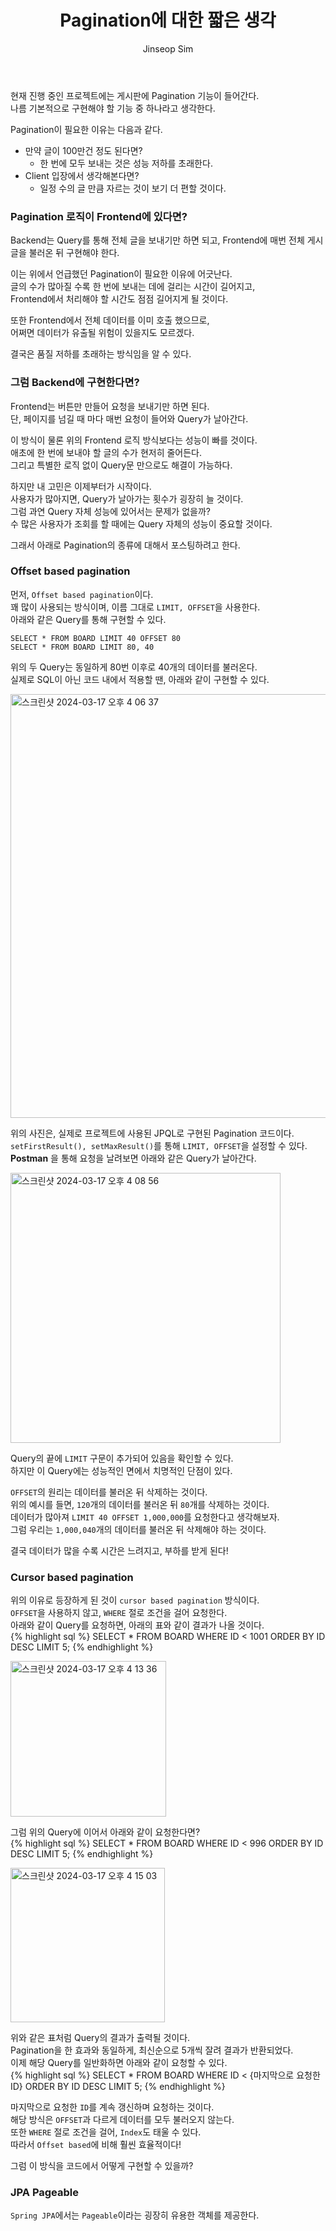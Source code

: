﻿---
layout: post
title: "Pagination에 대한 짧은 생각"
categories: ToyProject
tags: [develop]
author:
  - Jinseop Sim
---
현재 진행 중인 프로젝트에는 게시판에 Pagination 기능이 들어간다.  
나름 기본적으로 구현해야 할 기능 중 하나라고 생각한다.  

Pagination이 필요한 이유는 다음과 같다.  
- 만약 글이 100만건 정도 된다면?
  - 한 번에 모두 보내는 것은 성능 저하를 초래한다.
- Client 입장에서 생각해본다면?
  - 일정 수의 글 만큼 자르는 것이 보기 더 편할 것이다.

### Pagination 로직이 Frontend에 있다면?
Backend는 Query를 통해 전체 글을 보내기만 하면 되고, 
Frontend에 매번 전체 게시글을 불러온 뒤 구현해야 한다.  

이는 위에서 언급했던 Pagination이 필요한 이유에 어긋난다.  
글의 수가 많아질 수록 한 번에 보내는 데에 걸리는 시간이 길어지고,  
Frontend에서 처리해야 할 시간도 점점 길어지게 될 것이다.  

또한 Frontend에서 전체 데이터를 이미 호출 했으므로,  
어쩌면 데이터가 유출될 위험이 있을지도 모르겠다.  

결국은 품질 저하를 초래하는 방식임을 알 수 있다.  

### 그럼 Backend에 구현한다면?
Frontend는 버튼만 만들어 요청을 보내기만 하면 된다.  
단, 페이지를 넘길 때 마다 매번 요청이 들어와 Query가 날아간다.  

이 방식이 물론 위의 Frontend 로직 방식보다는 성능이 빠를 것이다.   
애초에 한 번에 보내야 할 글의 수가 현저히 줄어든다.  
그리고 특별한 로직 없이 Query문 만으로도 해결이 가능하다.  

하지만 내 고민은 이제부터가 시작이다.  
사용자가 많아지면, Query가 날아가는 횟수가 굉장히 늘 것이다.  
그럼 과연 Query 자체 성능에 있어서는 문제가 없을까?  
수 많은 사용자가 조회를 할 때에는 Query 자체의 성능이 중요할 것이다.  

그래서 아래로 Pagination의 종류에 대해서 포스팅하려고 한다.  

### Offset based pagination
먼저, ```Offset based pagination```이다.  
꽤 많이 사용되는 방식이며, 이름 그대로 ```LIMIT, OFFSET```을 사용한다.  
아래와 같은 Query를 통해 구현할 수 있다.  

```SELECT * FROM BOARD LIMIT 40 OFFSET 80```  
```SELECT * FROM BOARD LIMIT 80, 40```   

위의 두 Query는 동일하게 80번 이후로 40개의 데이터를 불러온다.  
실제로 SQL이 아닌 코드 내에서 적용할 땐, 아래와 같이 구현할 수 있다.  

<img width="678" alt="스크린샷 2024-03-17 오후 4 06 37" src="https://github.com/Jinseop-Sim/Jinseop-Sim.github.io/assets/71700079/5af542fc-a8bc-420c-acd0-9dcc257bfe2d">  

위의 사진은, 실제로 프로젝트에 사용된 JPQL로 구현된 Pagination 코드이다.  
```setFirstResult(), setMaxResult()```를 통해 ```LIMIT, OFFSET```을 설정할 수 있다.  
__Postman__ 을 통해 요청을 날려보면 아래와 같은 Query가 날아간다.  

<img width="432" alt="스크린샷 2024-03-17 오후 4 08 56" src="https://github.com/Jinseop-Sim/Jinseop-Sim.github.io/assets/71700079/121ceb8e-fbbc-4c63-99c2-420654d9eef3">  

Query의 끝에 ```LIMIT``` 구문이 추가되어 있음을 확인할 수 있다.  
하지만 이 Query에는 성능적인 면에서 치명적인 단점이 있다.  

```OFFSET```의 원리는 데이터를 불러온 뒤 삭제하는 것이다.  
위의 예시를 들면, ```120```개의 데이터를 불러온 뒤 ```80```개를 삭제하는 것이다.  
데이터가 많아져 ```LIMIT 40 OFFSET 1,000,000```를 요청한다고 생각해보자.  
그럼 우리는 ```1,000,040```개의 데이터를 불러온 뒤 삭제해야 하는 것이다.  

결국 데이터가 많을 수록 시간은 느려지고, 부하를 받게 된다!  

### Cursor based pagination
위의 이유로 등장하게 된 것이 ```cursor based pagination``` 방식이다.  
```OFFSET```을 사용하지 않고, ```WHERE``` 절로 조건을 걸어 요청한다.  
아래와 같이 Query를 요청하면, 아래의 표와 같이 결과가 나올 것이다.  
{% highlight sql %}
SELECT *
FROM BOARD
WHERE ID < 1001
ORDER BY ID DESC LIMIT 5;
{% endhighlight %}  

<img width="249" alt="스크린샷 2024-03-17 오후 4 13 36" src="https://github.com/Jinseop-Sim/Jinseop-Sim.github.io/assets/71700079/b7ac7e2d-861d-4925-8735-9149e692659c">  

그럼 위의 Query에 이어서 아래와 같이 요청한다면?  
{% highlight sql %}
SELECT *
FROM BOARD
WHERE ID < 996
ORDER BY ID DESC LIMIT 5;
{% endhighlight %}  

<img width="247" alt="스크린샷 2024-03-17 오후 4 15 03" src="https://github.com/Jinseop-Sim/Jinseop-Sim.github.io/assets/71700079/570b6211-011d-463f-98d5-d6a13beca00e">  

위와 같은 표처럼 Query의 결과가 출력될 것이다.  
Pagination을 한 효과와 동일하게, 최신순으로 5개씩 잘려 결과가 반환되었다.  
이제 해당 Query를 일반화하면 아래와 같이 요청할 수 있다.  
{% highlight sql %}
SELECT *
FROM BOARD
WHERE ID < {마지막으로 요청한 ID}
ORDER BY ID DESC LIMIT 5;
{% endhighlight %}  

마지막으로 요청한 ```ID```를 계속 갱신하며 요청하는 것이다.  
해당 방식은 ```OFFSET```과 다르게 데이터를 모두 불러오지 않는다.  
또한 ```WHERE``` 절로 조건을 걸어, ```Index```도 태울 수 있다.  
따라서 ```Offset based```에 비해 훨씬 효율적이다!  

그럼 이 방식을 코드에서 어떻게 구현할 수 있을까?  
### JPA Pageable
```Spring JPA```에서는 ```Pageable```이라는 굉장히 유용한 객체를 제공한다.  
